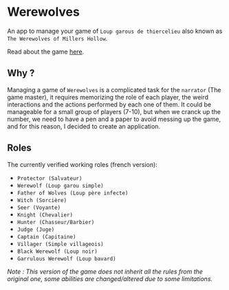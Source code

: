 # Werewolves

An app to manage your game of `Loup garous de thiercelieu` also known as `The Werewolves of Millers Hollow`.

Read about the game [here](https://en.wikipedia.org/wiki/The_Werewolves_of_Millers_Hollow).

## Why ?

Managing a game of `Werewolves` is a complicated task for the `narrator` (The game master), it requires memorizing the role of each player, the weird interactions and the actions performed by each one of them. It could be manageable for a small group of players (7-10), but when we cranck up the number, we need to have a pen and a paper to avoid messing up the game, and for this reason, I decided to create an application.

## Roles

The currently verified working roles (french version):

-   `Protector (Salvateur)`
-   `Werewolf (Loup garou simple)`
-   `Father of Wolves (Loup père infecte)`
-   `Witch (Sorcière)`
-   `Seer (Voyante)`
-   `Knight (Chevalier)`
-   `Hunter (Chasseur/Barbier)`
-   `Judge (Juge)`
-   `Captain (Capitaine)`
-   `Villager (Simple villageois)`
-   `Black Werewolf (Loup noir)`
-   `Garrulous Werewolf (Loup bavard)`

_Note : This version of the game does not inherit all the rules from the original one, some abilities are changed/altered due to some limitations._
